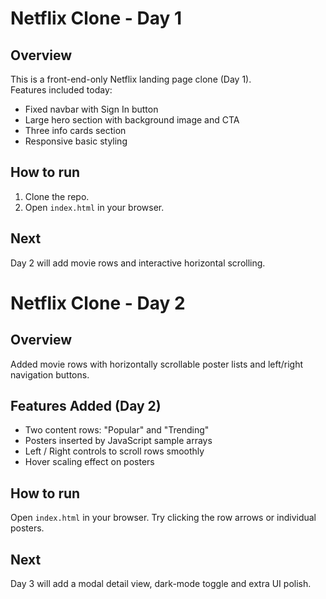 # Netflix Clone - Day 1

## Overview
This is a front-end-only Netflix landing page clone (Day 1).  
Features included today:
- Fixed navbar with Sign In button
- Large hero section with background image and CTA
- Three info cards section
- Responsive basic styling

## How to run
1. Clone the repo.
2. Open `index.html` in your browser.

## Next
Day 2 will add movie rows and interactive horizontal scrolling.
# Netflix Clone - Day 2

## Overview
Added movie rows with horizontally scrollable poster lists and left/right navigation buttons.

## Features Added (Day 2)
- Two content rows: "Popular" and "Trending"
- Posters inserted by JavaScript sample arrays
- Left / Right controls to scroll rows smoothly
- Hover scaling effect on posters

## How to run
Open `index.html` in your browser. Try clicking the row arrows or individual posters.

## Next
Day 3 will add a modal detail view, dark-mode toggle and extra UI polish.
